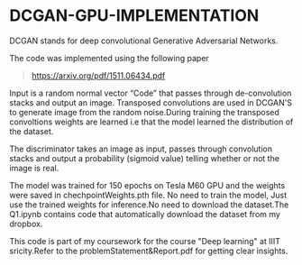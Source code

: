 # DCGAN-GPU-IMPLEMENTATION
DCGAN stands for deep convolutional Generative Adversarial Networks.

The code was implemented using the following paper  
  >https://arxiv.org/pdf/1511.06434.pdf


Input is a random normal vector “Code” that passes through de-convolution stacks and output an image.
Transposed convolutions are used in DCGAN'S to generate image from the random noise.During training the transposed convoltions weights are learned i.e that the model learned the distribution of the dataset.

The discriminator takes an image as input, passes through convolution stacks and output a probability (sigmoid value) telling whether or not the image is real.

The model was trained for 150 epochs on Tesla M60 GPU and the weights were saved in chechpointWeights.pth file.
No need to train the model, Just use the trained weights for inference.No need to download the dataset.The Q1.ipynb contains code that automatically download the dataset from my dropbox.

This code is part of my coursework for the course "Deep learning" at IIIT sricity.Refer to the problemStatement&Report.pdf for getting clear insights. 
